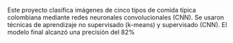 Este proyecto clasifica imágenes de cinco tipos de comida típica colombiana mediante redes neuronales convolucionales (CNN). Se usaron técnicas de aprendizaje no supervisado (k-means) y supervisado (CNN). El modelo final alcanzó una precisión del 82%
